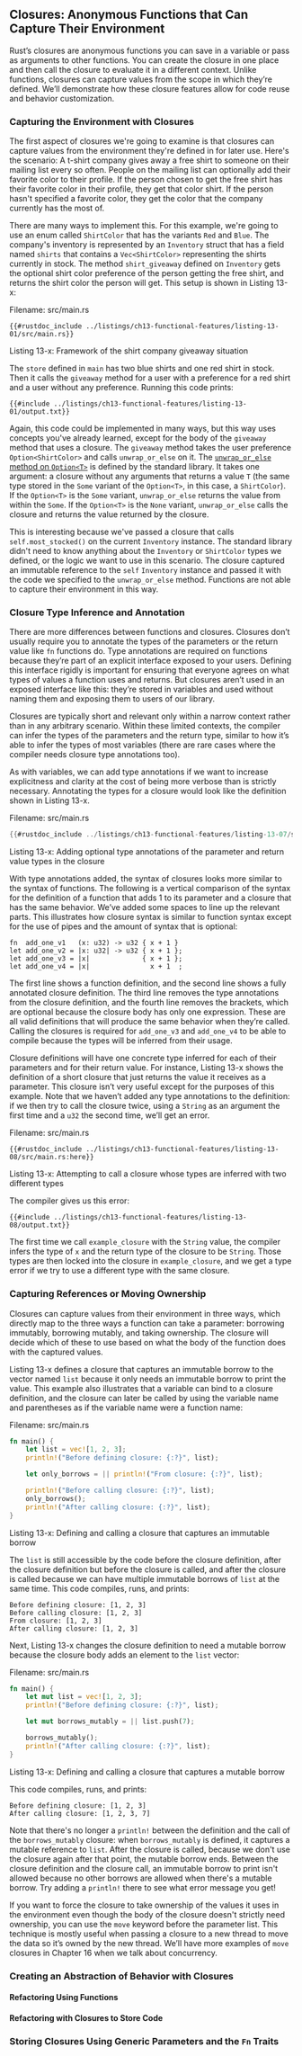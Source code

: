 ## Closures: Anonymous Functions that Can Capture Their Environment

Rust’s closures are anonymous functions you can save in a variable or pass as
arguments to other functions. You can create the closure in one place and then
call the closure to evaluate it in a different context. Unlike functions,
closures can capture values from the scope in which they’re defined. We’ll
demonstrate how these closure features allow for code reuse and behavior
customization.

### Capturing the Environment with Closures

The first aspect of closures we're going to examine is that closures can
capture values from the environment they're defined in for later use. Here's
the scenario: A t-shirt company gives away a free shirt to someone on their
mailing list every so often. People on the mailing list can optionally add
their favorite color to their profile. If the person chosen to get the free
shirt has their favorite color in their profile, they get that color shirt. If
the person hasn't specified a favorite color, they get the color that the
company currently has the most of.

There are many ways to implement this. For this example, we're going to use an
enum called `ShirtColor` that has the variants `Red` and `Blue`. The
company's inventory is represented by an `Inventory` struct that has a field
named `shirts` that contains a `Vec<ShirtColor>` representing the shirts
currently in stock. The method `shirt_giveaway` defined on `Inventory` gets the
optional shirt color preference of the person getting the free shirt, and
returns the shirt color the person will get. This setup is shown in Listing
13-x:

<span class="filename">Filename: src/main.rs</span>

```rust,noplayground
{{#rustdoc_include ../listings/ch13-functional-features/listing-13-01/src/main.rs}}
```

<span class="caption">Listing 13-x: Framework of the shirt company giveaway
situation</span>

The `store` defined in `main` has two blue shirts and one red shirt in stock.
Then it calls the `giveaway` method for a user with a preference for a red
shirt and a user without any preference. Running this code prints:

```console
{{#include ../listings/ch13-functional-features/listing-13-01/output.txt}}
```

Again, this code could be implemented in many ways, but this way uses concepts
you've already learned, except for the body of the `giveaway` method that uses
a closure. The `giveaway` method takes the user preference `Option<ShirtColor>`
and calls `unwrap_or_else` on it. The [`unwrap_or_else` method on
`Option<T>`][unwrap-or-else]<!-- ignore --> is defined by the standard library.
It takes one argument: a closure without any arguments that returns a value `T`
(the same type stored in the `Some` variant of the `Option<T>`, in this case, a
`ShirtColor`). If the `Option<T>` is the `Some` variant, `unwrap_or_else`
returns the value from within the `Some`. If the `Option<T>` is the `None`
variant, `unwrap_or_else` calls the closure and returns the value returned by
the closure.

This is interesting because we've passed a closure that calls
`self.most_stocked()` on the current `Inventory` instance. The standard library
didn't need to know anything about the `Inventory` or `ShirtColor` types we
defined, or the logic we want to use in this scenario. The closure captured an
immutable reference to the `self` `Inventory` instance and passed it with the
code we specified to the `unwrap_or_else` method. Functions are not able to
capture their environment in this way.

### Closure Type Inference and Annotation

There are more differences between functions and closures. Closures don’t
usually require you to annotate the types of the parameters or the return value
like `fn` functions do. Type annotations are required on functions because
they’re part of an explicit interface exposed to your users. Defining this
interface rigidly is important for ensuring that everyone agrees on what types
of values a function uses and returns. But closures aren’t used in an exposed
interface like this: they’re stored in variables and used without naming them
and exposing them to users of our library.

Closures are typically short and relevant only within a narrow context rather
than in any arbitrary scenario. Within these limited contexts, the compiler can
infer the types of the parameters and the return type, similar to how it’s able
to infer the types of most variables (there are rare cases where the compiler
needs closure type annotations too).

As with variables, we can add type annotations if we want to increase
explicitness and clarity at the cost of being more verbose than is strictly
necessary. Annotating the types for a closure would look like the definition
shown in Listing 13-x.

<span class="filename">Filename: src/main.rs</span>

```rust
{{#rustdoc_include ../listings/ch13-functional-features/listing-13-07/src/main.rs:here}}
```

<span class="caption">Listing 13-x: Adding optional type annotations of the
parameter and return value types in the closure</span>

With type annotations added, the syntax of closures looks more similar to the
syntax of functions. The following is a vertical comparison of the syntax for
the definition of a function that adds 1 to its parameter and a closure that
has the same behavior. We’ve added some spaces to line up the relevant parts.
This illustrates how closure syntax is similar to function syntax except for
the use of pipes and the amount of syntax that is optional:

```rust,ignore
fn  add_one_v1   (x: u32) -> u32 { x + 1 }
let add_one_v2 = |x: u32| -> u32 { x + 1 };
let add_one_v3 = |x|             { x + 1 };
let add_one_v4 = |x|               x + 1  ;
```

The first line shows a function definition, and the second line shows a fully
annotated closure definition. The third line removes the type annotations from
the closure definition, and the fourth line removes the brackets, which are
optional because the closure body has only one expression. These are all valid
definitions that will produce the same behavior when they’re called. Calling
the closures is required for `add_one_v3` and `add_one_v4` to be able to
compile because the types will be inferred from their usage.

Closure definitions will have one concrete type inferred for each of their
parameters and for their return value. For instance, Listing 13-x shows the
definition of a short closure that just returns the value it receives as a
parameter. This closure isn’t very useful except for the purposes of this
example. Note that we haven’t added any type annotations to the definition: if
we then try to call the closure twice, using a `String` as an argument the
first time and a `u32` the second time, we’ll get an error.

<span class="filename">Filename: src/main.rs</span>

```rust,ignore,does_not_compile
{{#rustdoc_include ../listings/ch13-functional-features/listing-13-08/src/main.rs:here}}
```

<span class="caption">Listing 13-x: Attempting to call a closure whose types
are inferred with two different types</span>

The compiler gives us this error:

```console
{{#include ../listings/ch13-functional-features/listing-13-08/output.txt}}
```

The first time we call `example_closure` with the `String` value, the compiler
infers the type of `x` and the return type of the closure to be `String`. Those
types are then locked into the closure in `example_closure`, and we get a type
error if we try to use a different type with the same closure.

### Capturing References or Moving Ownership

Closures can capture values from their environment in three ways, which
directly map to the three ways a function can take a parameter: borrowing
immutably, borrowing mutably, and taking ownership. The closure will decide
which of these to use based on what the body of the function does with the
captured values.

Listing 13-x defines a closure that captures an immutable borrow to the vector
named `list` because it only needs an immutable borrow to print the value. This
example also illustrates that a variable can bind to a closure definition, and
the closure can later be called by using the variable name and parentheses as
if the variable name were a function name:

<span class="filename">Filename: src/main.rs</span>

```rust
fn main() {
    let list = vec![1, 2, 3];
    println!("Before defining closure: {:?}", list);

    let only_borrows = || println!("From closure: {:?}", list);

    println!("Before calling closure: {:?}", list);
    only_borrows();
    println!("After calling closure: {:?}", list);
}
```

<span class="caption">Listing 13-x: Defining and calling a closure that
captures an immutable borrow</span>

The `list` is still accessible by the code before the closure definition, after
the closure definition but before the closure is called, and after the closure
is called because we can have multiple immutable borrows of `list` at the same
time. This code compiles, runs, and prints:

```console
Before defining closure: [1, 2, 3]
Before calling closure: [1, 2, 3]
From closure: [1, 2, 3]
After calling closure: [1, 2, 3]
```

Next, Listing 13-x changes the closure definition to need a mutable borrow
because the closure body adds an element to the `list` vector:

<span class="filename">Filename: src/main.rs</span>

```rust
fn main() {
    let mut list = vec![1, 2, 3];
    println!("Before defining closure: {:?}", list);

    let mut borrows_mutably = || list.push(7);

    borrows_mutably();
    println!("After calling closure: {:?}", list);
}
```

<span class="caption">Listing 13-x: Defining and calling a closure that
captures a mutable borrow</span>

This code compiles, runs, and prints:

```console
Before defining closure: [1, 2, 3]
After calling closure: [1, 2, 3, 7]
```

Note that there's no longer a `println!` between the definition and the call of
the `borrows_mutably` closure: when `borrows_mutably` is defined, it captures a
mutable reference to `list`. After the closure is called, because we don't use
the closure again after that point, the mutable borrow ends. Between the
closure definition and the closure call, an immutable borrow to print isn't
allowed because no other borrows are allowed when there's a mutable borrow. Try
adding a `println!` there to see what error message you get!



If you want to force the closure to take ownership of the values it uses in the
environment even though the body of the closure doesn't strictly need
ownership, you can use the `move` keyword before the parameter list. This
technique is mostly useful when passing a closure to a new thread to move the
data so it’s owned by the new thread. We’ll have more examples of `move`
closures in Chapter 16 when we talk about concurrency.

### Creating an Abstraction of Behavior with Closures

#### Refactoring Using Functions

#### Refactoring with Closures to Store Code

### Storing Closures Using Generic Parameters and the `Fn` Traits


[unwrap-or-else]: ../std/option/enum.Option.html#method.unwrap_or_else
